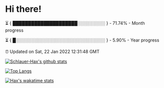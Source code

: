 # Hi there!

⏳ { █████████████████████░░░░░░░░░ } - 71.74% - Month progress

⏳ { █░░░░░░░░░░░░░░░░░░░░░░░░░░░░░ } - 5.90% - Year progress

⏰ Updated on Sat, 22 Jan 2022 12:31:48 GMT


[![Schlauer-Hax's github stats](https://github-readme-stats.vercel.app/api?username=Schlauer-Hax&show_icons=true&theme=dark&count_private=true)](https://github.com/Schlauer-Hax)


[![Top Langs](https://github-readme-stats.vercel.app/api/top-langs/?username=Schlauer-Hax&layout=compact&theme=dark)](https://github.com/Schlauer-Hax?tab=repositories)


[![Hax's wakatime stats](https://github-readme-stats.vercel.app/api/wakatime?username=Hax&theme=dark)](https://wakatime.com/@Hax)

